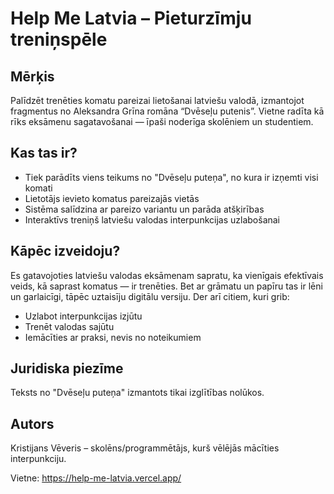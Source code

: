 # Help Me Latvia – Pieturzīmju treniņspēle

## Mērķis
Palīdzēt trenēties komatu pareizai lietošanai latviešu valodā, izmantojot fragmentus no Aleksandra Grīna romāna “Dvēseļu putenis”. Vietne radīta kā rīks eksāmenu sagatavošanai — īpaši noderīga skolēniem un studentiem.

## Kas tas ir?
- Tiek parādīts viens teikums no "Dvēseļu puteņa", no kura ir izņemti visi komati
- Lietotājs ievieto komatus pareizajās vietās
- Sistēma salīdzina ar pareizo variantu un parāda atšķirības
- Interaktīvs treniņš latviešu valodas interpunkcijas uzlabošanai

## Kāpēc izveidoju?

Es gatavojoties latviešu valodas eksāmenam  sapratu, ka vienīgais efektīvais veids, kā saprast komatus — ir trenēties. Bet ar grāmatu un papīru tas ir lēni un garlaicīgi, tāpēc uztaisīju digitālu versiju. Der arī citiem, kuri grib:
- Uzlabot interpunkcijas izjūtu
- Trenēt valodas sajūtu
- Iemācīties ar praksi, nevis no noteikumiem

## Juridiska piezīme
Teksts no "Dvēseļu puteņa" izmantots tikai izglītības nolūkos.

## Autors
Kristijans Vēveris – skolēns/programmētājs, kurš vēlējās mācīties interpunkciju.

Vietne: https://help-me-latvia.vercel.app/
